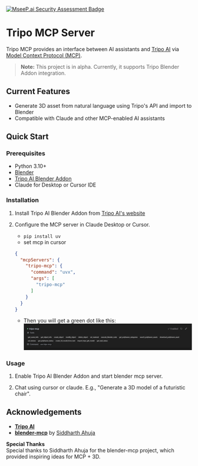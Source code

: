 [![MseeP.ai Security Assessment Badge](https://mseep.net/pr/vast-ai-research-tripo-mcp-badge.png)](https://mseep.ai/app/vast-ai-research-tripo-mcp)

# Tripo MCP Server

Tripo MCP provides an interface between AI assistants and [Tripo AI](https://www.tripo3d.ai) via [Model Context Protocol (MCP)](https://github.com/anthropics/anthropic-cookbook/tree/main/mcp). 

> **Note:** This project is in alpha. Currently, it supports Tripo Blender Addon integration.

## Current Features

- Generate 3D asset from natural language using Tripo's API and import to Blender
- Compatible with Claude and other MCP-enabled AI assistants

## Quick Start

### Prerequisites
- Python 3.10+
- [Blender](https://www.blender.org/download/)
- [Tripo AI Blender Addon](https://www.tripo3d.ai/app/home)
- Claude for Desktop or Cursor IDE

### Installation

1. Install Tripo AI Blender Addon from [Tripo AI's website](https://www.tripo3d.ai/app/home)

2. Configure the MCP server in Claude Desktop or Cursor.

    * `pip install uv`
    * set mcp in cursor
    ```json
    {
      "mcpServers": {
        "tripo-mcp": {
          "command": "uvx",
          "args": [
            "tripo-mcp"
          ]
        }
      }
    }
    ```

    * Then you will get a green dot like this:
      ![img](succeed.jpg)

### Usage

1. Enable Tripo AI Blender Addon and start blender mcp server.

2. Chat using cursor or claude. E.g., "Generate a 3D model of a futuristic chair".

## Acknowledgements

- **[Tripo AI](https://www.tripo3d.ai)**
- **[blender-mcp](https://github.com/ahujasid/blender-mcp)** by [Siddharth Ahuja](https://github.com/ahujasid)

**Special Thanks**  
Special thanks to Siddharth Ahuja for the blender-mcp project, which provided inspiring ideas for MCP + 3D.
